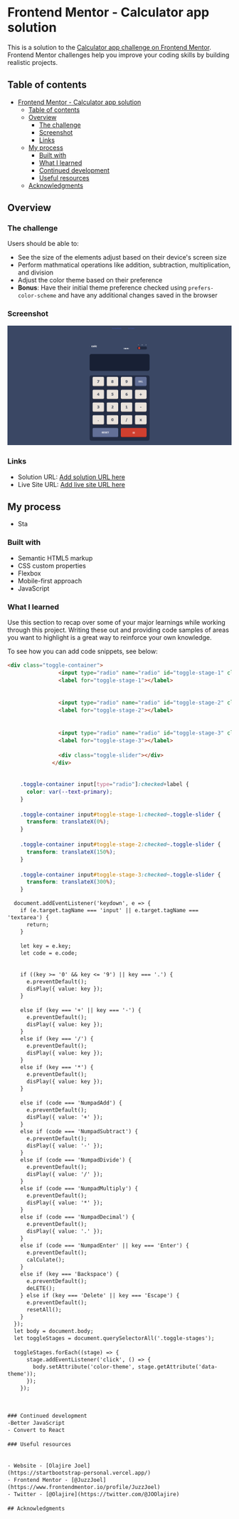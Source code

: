 # Frontend Mentor - Calculator app solution

This is a solution to the [Calculator app challenge on Frontend Mentor](https://www.frontendmentor.io/challenges/calculator-app-9lteq5N29). Frontend Mentor challenges help you improve your coding skills by building realistic projects.

## Table of contents

- [Frontend Mentor - Calculator app solution](#frontend-mentor---calculator-app-solution)
  - [Table of contents](#table-of-contents)
  - [Overview](#overview)
    - [The challenge](#the-challenge)
    - [Screenshot](#screenshot)
    - [Links](#links)
  - [My process](#my-process)
    - [Built with](#built-with)
    - [What I learned](#what-i-learned)
    - [Continued development](#continued-development)
    - [Useful resources](#useful-resources)
  - [Acknowledgments](#acknowledgments)

## Overview

### The challenge

Users should be able to:

- See the size of the elements adjust based on their device's screen size
- Perform mathmatical operations like addition, subtraction, multiplication, and division
- Adjust the color theme based on their preference
- **Bonus**: Have their initial theme preference checked using `prefers-color-scheme` and have any additional changes saved in the browser

### Screenshot

![screenshot of the page](./screenshot.png)

### Links

- Solution URL: [Add solution URL here](https://github.com/JuzzJoel/calculator-app-main)
- Live Site URL: [Add live site URL here](https://calculator-app-main-bay-phi.vercel.app/)

## My process
- Sta
### Built with

- Semantic HTML5 markup
- CSS custom properties
- Flexbox
- Mobile-first approach
- JavaScript

### What I learned

Use this section to recap over some of your major learnings while working through this project. Writing these out and providing code samples of areas you want to highlight is a great way to reinforce your own knowledge.

To see how you can add code snippets, see below:

```html
<div class="toggle-container">
                <input type="radio" name="radio" id="toggle-stage-1" class="toggle-stages" data-theme="gray" checked>
                <label for="toggle-stage-1"></label>


                <input type="radio" name="radio" id="toggle-stage-2" class="toggle-stages"  data-theme="white">
                <label for="toggle-stage-2"></label>


                <input type="radio" name="radio" id="toggle-stage-3" class="toggle-stages"  data-theme="purple">
                <label for="toggle-stage-3"></label>

                <div class="toggle-slider"></div>
              </div>

```
```css

    .toggle-container input[type="radio"]:checked+label {
      color: var(--text-primary);
    }

    .toggle-container input#toggle-stage-1:checked~.toggle-slider {
      transform: translateX(0%);
    }

    .toggle-container input#toggle-stage-2:checked~.toggle-slider {
      transform: translateX(150%);
    }

    .toggle-container input#toggle-stage-3:checked~.toggle-slider {
      transform: translateX(300%);
    }

```
      document.addEventListener('keydown', e => {
        if (e.target.tagName === 'input' || e.target.tagName === 'textarea') {
          return;
        }

        let key = e.key;
        let code = e.code; 


        if ((key >= '0' && key <= '9') || key === '.') {
          e.preventDefault();
          disPlay({ value: key });
        }

        else if (key === '+' || key === '-') {
          e.preventDefault();
          disPlay({ value: key });
        }
        else if (key === '/') { 
          e.preventDefault();
          disPlay({ value: key });
        }
        else if (key === '*') { 
          e.preventDefault();
          disPlay({ value: key });
        }
       
        else if (code === 'NumpadAdd') {
          e.preventDefault();
          disPlay({ value: '+' });
        }
        else if (code === 'NumpadSubtract') {
          e.preventDefault();
          disPlay({ value: '-' });
        }
        else if (code === 'NumpadDivide') {
          e.preventDefault();
          disPlay({ value: '/' });
        }
        else if (code === 'NumpadMultiply') {
          e.preventDefault();
          disPlay({ value: '*' });
        }
        else if (code === 'NumpadDecimal') {
          e.preventDefault();
          disPlay({ value: '.' });
        }
        else if (code === 'NumpadEnter' || key === 'Enter') { 
          e.preventDefault();
          calCulate();
        }
        else if (key === 'Backspace') {
          e.preventDefault();
          deLETE();
        } else if (key === 'Delete' || key === 'Escape') { 
          e.preventDefault();
          resetAll();
        }
      });
      let body = document.body;
      let toggleStages = document.querySelectorAll('.toggle-stages');

      toggleStages.forEach((stage) => {
          stage.addEventListener('click', () => {
            body.setAttribute('color-theme', stage.getAttribute('data-theme'));
          });
        });

```


### Continued development
-Better JavaScript
- Convert to React

### Useful resources


- Website - [Olajire Joel]
(https://startbootstrap-personal.vercel.app/)
- Frontend Mentor - [@JuzzJoel](https://www.frontendmentor.io/profile/JuzzJoel)
- Twitter - [@Olajire](https://twitter.com/@JOOlajire)

## Acknowledgments

